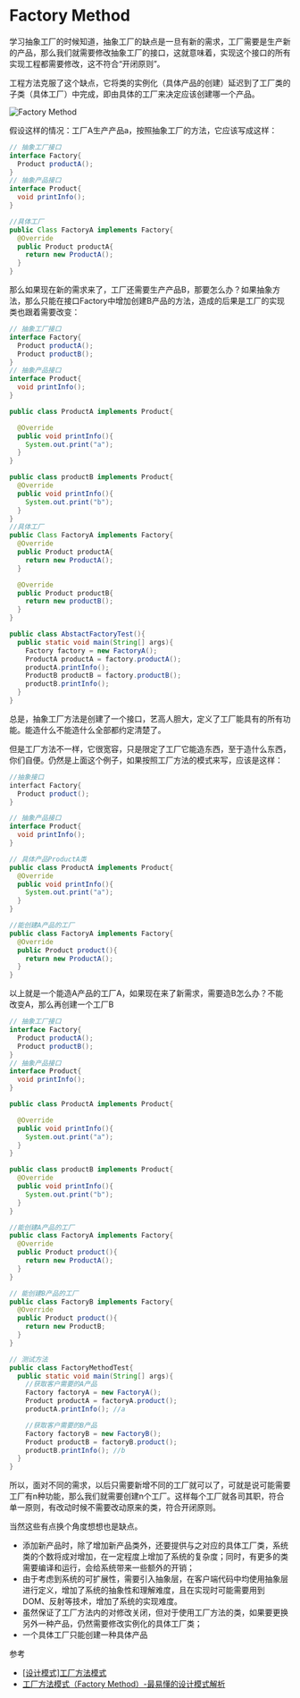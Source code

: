 # Factory Method

学习抽象工厂的时候知道，抽象工厂的缺点是一旦有新的需求，工厂需要是生产新的产品，那么我们就需要修改抽象工厂的接口，这就意味着，实现这个接口的所有实现工程都需要修改，这不符合“开闭原则”。

工程方法克服了这个缺点，它将类的实例化（具体产品的创建）延迟到了工厂类的子类（具体工厂）中完成，即由具体的工厂来决定应该创建哪一个产品。


![Factory Method](http://img.blog.csdn.net/20160828082911344)


假设这样的情况：工厂A生产产品a，按照抽象工厂的方法，它应该写成这样：
```java
// 抽象工厂接口
interface Factory{
  Product productA();
}
// 抽象产品接口
interface Product{
  void printInfo();
}

//具体工厂
public Class FactoryA implements Factory{
  @Override
  public Product productA{
    return new ProductA();
  }
}
```
那么如果现在新的需求来了，工厂还需要生产产品B，那要怎么办？如果抽象方法，那么只能在接口Factory中增加创建B产品的方法，造成的后果是工厂的实现类也跟着需要改变：
```java
// 抽象工厂接口
interface Factory{
  Product productA();
  Product productB();
}
// 抽象产品接口
interface Product{
  void printInfo();
}

public class ProductA implements Product{

  @Override
  public void printInfo(){
    System.out.print("a");
  }
}

public class productB implements Product{
  @Override
  public void printInfo(){
    System.out.print("b");
  }
}
//具体工厂
public Class FactoryA implements Factory{
  @Override
  public Product productA{
    return new ProductA();
  }

  @Override
  public Product productB{
    return new productB();
  }
}

public class AbstactFactoryTest(){
  public static void main(String[] args){
    Factory factory = new FactoryA();
    ProductA productA = factory.productA();
    productA.printInfo();
    ProductB productB = factory.productB();
    productB.printInfo();
  }
}
```

总是，抽象工厂方法是创建了一个接口，艺高人胆大，定义了工厂能具有的所有功能。能造什么不能造什么全部都约定清楚了。


但是工厂方法不一样，它很宽容，只是限定了工厂它能造东西，至于造什么东西，你们自便。仍然是上面这个例子，如果按照工厂方法的模式来写，应该是这样：
```java
//抽象接口
interfact Factory{
  Product product();
}

// 抽象产品接口
interface Product{
  void printInfo();
}

// 具体产品ProductA类
public class ProductA implements Product{
  @Override
  public void printInfo(){
    System.out.print("a");
  }
}

//能创建A产品的工厂
public class FactoryA implements Factory{
  @Override
  public Product product(){
    return new ProductA();
  }
}
```
以上就是一个能造A产品的工厂A，如果现在来了新需求，需要造B怎么办？不能改变A，那么再创建一个工厂B
```java
// 抽象工厂接口
interface Factory{
  Product productA();
  Product productB();
}
// 抽象产品接口
interface Product{
  void printInfo();
}

public class ProductA implements Product{

  @Override
  public void printInfo(){
    System.out.print("a");
  }
}

public class productB implements Product{
  @Override
  public void printInfo(){
    System.out.print("b");
  }
}

//能创建A产品的工厂
public class FactoryA implements Factory{
  @Override
  public Product product(){
    return new ProductA();
  }
}

// 能创建B产品的工厂
public class FactoryB implements Factory{
  @Override
  public Product product(){
    return new ProductB;
  }
}

// 测试方法
public class FactoryMethodTest{
  public static void main(String[] args){
    //获取客户需要的A产品
    Factory factoryA = new FactoryA();
    Product productA = factoryA.product();
    productA.printInfo(); //a

    //获取客户需要的B产品
    Factory factoryB = new FactoryB();
    Product productB = factoryB.product();
    productB.printInfo(); //b
  }
}
```
所以，面对不同的需求，以后只需要新增不同的工厂就可以了，可就是说可能需要工厂有n种功能，那么我们就需要创建n个工厂。这样每个工厂就各司其职，符合单一原则，有改动时候不需要改动原来的类，符合开闭原则。

当然这些有点换个角度想想也是缺点。

* 添加新产品时，除了增加新产品类外，还要提供与之对应的具体工厂类，系统类的个数将成对增加，在一定程度上增加了系统的复杂度；同时，有更多的类需要编译和运行，会给系统带来一些额外的开销；
* 由于考虑到系统的可扩展性，需要引入抽象层，在客户端代码中均使用抽象层进行定义，增加了系统的抽象性和理解难度，且在实现时可能需要用到DOM、反射等技术，增加了系统的实现难度。
* 虽然保证了工厂方法内的对修改关闭，但对于使用工厂方法的类，如果要更换另外一种产品，仍然需要修改实例化的具体工厂类；
* 一个具体工厂只能创建一种具体产品





参考
* [[设计模式]工厂方法模式](http://www.cnblogs.com/jingmoxukong/p/4016173.html)
* [工厂方法模式（Factory Method）-最易懂的设计模式解析](http://blog.csdn.net/carson_ho/article/details/52343584)
